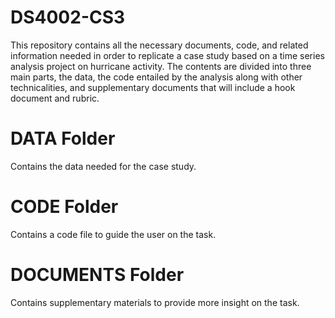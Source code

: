 # DS4002-CS3
This repository contains all the necessary documents, code, and related information needed in order to replicate a case study based on a time series analysis project on hurricane activity. The contents are divided into three main parts, the data, the code entailed by the analysis along with other technicalities, and supplementary documents that will include a hook document and rubric.
# DATA Folder
Contains the data needed for the case study.
# CODE Folder
Contains a code file to guide the user on the task.
# DOCUMENTS Folder
Contains supplementary materials to provide more insight on the task.
